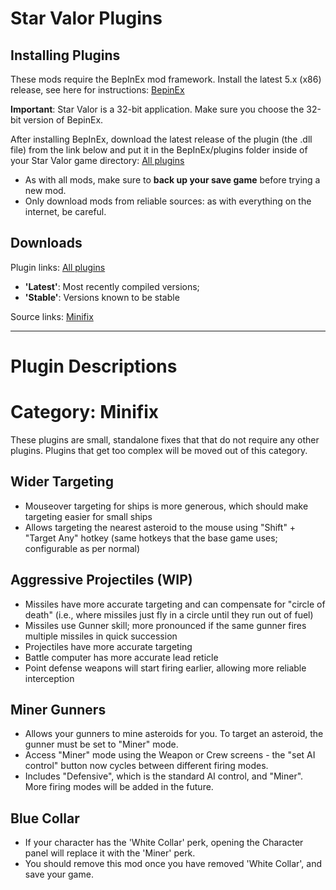 Star Valor Plugins
===

Installing Plugins
---
These mods require the BepInEx mod framework.
Install the latest 5.x (x86) release, see here for instructions: [BepinEx](https://docs.bepinex.dev/articles/user_guide/installation/index.html)

**Important**: Star Valor is a 32-bit application. Make sure you choose the 32-bit version of BepinEx.

After installing BepInEx, download the latest release of the plugin (the .dll file) from the link below and put it in the BepInEx/plugins folder inside of your Star Valor game directory: [All plugins](https://www.dropbox.com/sh/bn4kfjyousemti0/AAAQMEH73Icp3-Yvi-WtwREZa?dl=0)

* As with all mods, make sure to **back up your save game** before trying a new mod.
* Only download mods from reliable sources: as with everything on the internet, be careful.


Downloads
---
Plugin links: [All plugins](https://www.dropbox.com/sh/bn4kfjyousemti0/AAAQMEH73Icp3-Yvi-WtwREZa?dl=0)
* **'Latest'**: Most recently compiled versions; 
* **'Stable'**: Versions known to be stable

Source links: [Minifix](https://github.com/Technological-Singularity/Star-Valor---Minifix)

---

Plugin Descriptions
===

Category: Minifix
===

These plugins are small, standalone fixes that that do not require any other plugins. Plugins that get too complex will be moved out of this category.

Wider Targeting
---
* Mouseover targeting for ships is more generous, which should make targeting easier for small ships
* Allows targeting the nearest asteroid to the mouse using "Shift" + "Target Any" hotkey (same hotkeys that the base game uses; configurable as per normal)

Aggressive Projectiles (WIP)
---
* Missiles have more accurate targeting and can compensate for "circle of death" (i.e., where missiles just fly in a circle until they run out of fuel)
* Missiles use Gunner skill; more pronounced if the same gunner fires multiple missiles in quick succession
* Projectiles have more accurate targeting
* Battle computer has more accurate lead reticle
* Point defense weapons will start firing earlier, allowing more reliable interception

Miner Gunners
---
* Allows your gunners to mine asteroids for you. To target an asteroid, the gunner must be set to "Miner" mode. 
* Access "Miner" mode using the Weapon or Crew screens - the "set AI control" button now cycles between different firing modes.
* Includes "Defensive", which is the standard AI control, and "Miner". More firing modes will be added in the future.

Blue Collar
---
* If your character has the 'White Collar' perk, opening the Character panel will replace it with the 'Miner' perk.
* You should remove this mod once you have removed 'White Collar', and save your game.